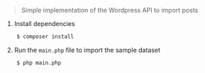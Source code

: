 > Simple implementation of the Wordpress API to import posts

1. Install dependencies
```bash
    $ composer install
```

2. Run the `main.php` file to import the sample dataset
```bash
    $ php main.php
```